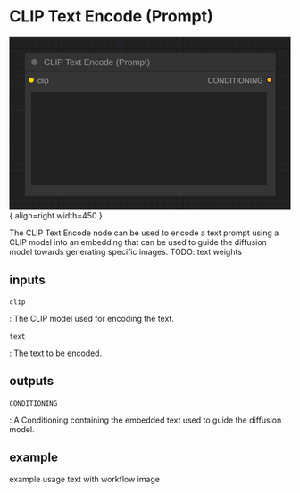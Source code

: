 # CLIP Text Encode (Prompt)

![CLIP Text Encode (Prompt) node](media/CLIPTextEncodePrompt.svg){ align=right width=450 }

The CLIP Text Encode node can be used to encode a text prompt using a CLIP model into an embedding that can be used to guide the diffusion model towards generating specific images. TODO: text weights


## inputs

`clip`

:   The CLIP model used for encoding the text.

`text`

:   The text to be encoded.

## outputs

`CONDITIONING`

:   A Conditioning containing the embedded text used to guide the diffusion model.

## example

example usage text with workflow image